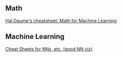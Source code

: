 ## Math

[Hal Daume's cheatsheet: Math for Machine Learning](http://users.umiacs.umd.edu/~hal/courses/2013S_ML/math4ml.pdf)

## Machine Learning
[Cheat Sheets for NNs, etc. (good NN viz)](https://becominghuman.ai/cheat-sheets-for-ai-neural-networks-machine-learning-deep-learning-big-data-678c51b4b463)
